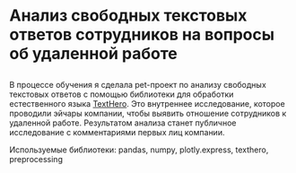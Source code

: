 # Анализ свободных текстовых ответов сотрудников на вопросы об удаленной работе

##
В процессе обучения я сделала pet-проект по анализу свободных текстовых ответов с помощью библиотеки для обработки естественного языка [TextHero](https://texthero.org/). Это внутреннее исследование, которое проводили эйчары компании, чтобы выявить отношение сотрудников к удаленной работе. Результатом анализа станет публичное исследование с комментариями первых лиц компании.

Используемые библиотеки: pandas, numpy, plotly.express, texthero, preprocessing

